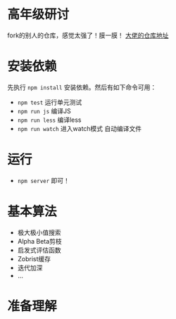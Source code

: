# 高年级研讨

  fork的别人的仓库，感觉太强了！膜一膜！
  [大佬的仓库地址](https://github.com/lihongxun945/gobang)

# 安装依赖

先执行 `npm install` 安装依赖。然后有如下命令可用：

- `npm test`  运行单元测试
- `npm run js` 编译JS
- `npm run less` 编译less
- `npm run watch` 进入watch模式 自动编译文件

# 运行
- `npm server` 即可！

# 基本算法

- 极大极小值搜索
- Alpha Beta剪枝
- 启发式评估函数
- Zobrist缓存
- 迭代加深
- ...

# 准备理解
